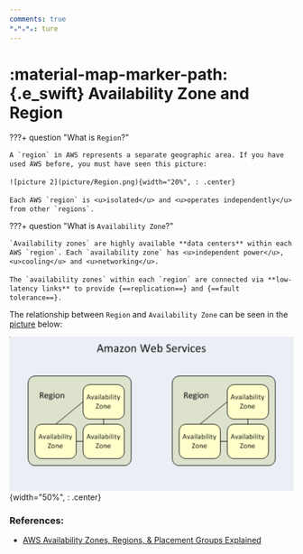 ```yaml
---
comments: true
ᴴₒᴴₒᴴₒ: ture
---
```


# **:material-map-marker-path:{.e_swift} Availability Zone and Region**

    
???+ question "What is `Region`?"

    A `region` in AWS represents a separate geographic area. If you have used AWS before, you must have seen this picture:
    
    ![picture 2](picture/Region.png){width="20%", : .center}   

    Each AWS `region` is <u>isolated</u> and <u>operates independently</u> from other `regions`. 


???+ question "What is `Availability Zone`?"

    `Availability zones` are highly available **data centers** within each AWS `region`. Each `availability zone` has <u>independent power</u>, <u>cooling</u> and <u>networking</u>.

    The `availability zones` within each `region` are connected via **low-latency links** to provide {==replication==} and {==fault tolerance==}.

The relationship between `Region` and `Availability Zone` can be seen in the [picture](https://bluexp.netapp.com/hubfs/aws_regions-1.png) below:

![picture 3](picture/zone.png){width="50%", : .center}  


### **References:**

- [AWS Availability Zones, Regions, & Placement Groups Explained](https://bluexp.netapp.com/blog/aws-availability-zones-architecture-how-to-select)